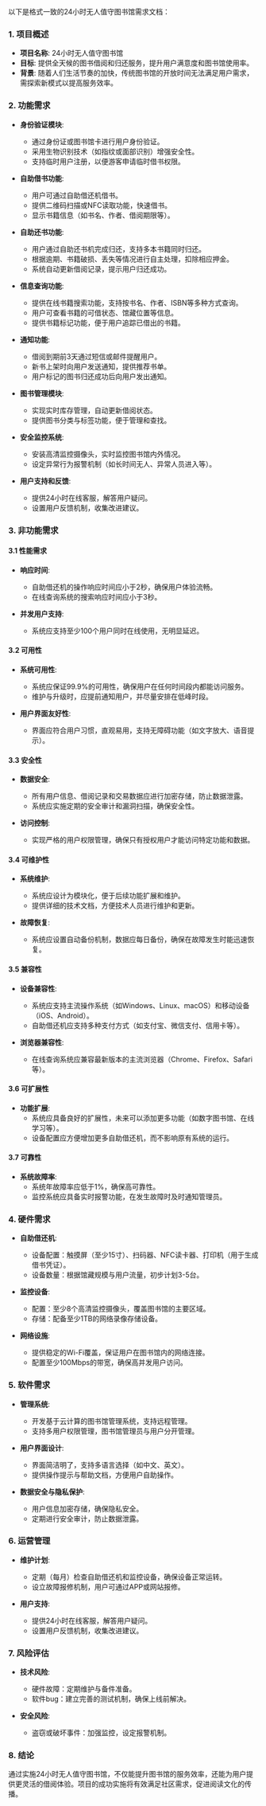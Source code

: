 以下是格式一致的24小时无人值守图书馆需求文档：

### 1. 项目概述
- **项目名称**: 24小时无人值守图书馆
- **目标**: 提供全天候的图书借阅和归还服务，提升用户满意度和图书馆使用率。
- **背景**: 随着人们生活节奏的加快，传统图书馆的开放时间无法满足用户需求，需探索新模式以提高服务效率。

### 2. 功能需求

- **身份验证模块**:
  - 通过身份证或图书馆卡进行用户身份验证。
  - 采用生物识别技术（如指纹或面部识别）增强安全性。
  - 支持临时用户注册，以便游客申请临时借书权限。

- **自助借书功能**:
  - 用户可通过自助借还机借书。
  - 提供二维码扫描或NFC读取功能，快速借书。
  - 显示书籍信息（如书名、作者、借阅期限等）。

- **自助还书功能**:
  - 用户通过自助还书机完成归还，支持多本书籍同时归还。
  - 根据逾期、书籍破损、丢失等情况进行自主处理，扣除相应押金。
  - 系统自动更新借阅记录，提示用户归还成功。

- **信息查询功能**:
  - 提供在线书籍搜索功能，支持按书名、作者、ISBN等多种方式查询。
  - 用户可查看书籍的可借状态、馆藏位置等信息。
  - 提供书籍标记功能，便于用户追踪已借出的书籍。

- **通知功能**:
  - 借阅到期前3天通过短信或邮件提醒用户。
  - 新书上架时向用户发送通知，提供推荐书单。
  - 用户标记的图书归还成功后向用户发出通知。

- **图书管理模块**:
  - 实现实时库存管理，自动更新借阅状态。
  - 提供图书分类与标签功能，便于管理和查找。

- **安全监控系统**:
  - 安装高清监控摄像头，实时监控图书馆内外情况。
  - 设定异常行为报警机制（如长时间无人、异常人员进入等）。

- **用户支持和反馈**:
  - 提供24小时在线客服，解答用户疑问。
  - 设置用户反馈机制，收集改进建议。

### 3. 非功能需求

#### 3.1 性能需求
- **响应时间**:
  - 自助借还机的操作响应时间应小于2秒，确保用户体验流畅。
  - 在线查询系统的搜索响应时间应小于3秒。

- **并发用户支持**:
  - 系统应支持至少100个用户同时在线使用，无明显延迟。

#### 3.2 可用性
- **系统可用性**:
  - 系统应保证99.9%的可用性，确保用户在任何时间段内都能访问服务。
  - 维护与升级时，应提前通知用户，并尽量安排在低峰时段。

- **用户界面友好性**:
  - 界面应符合用户习惯，直观易用，支持无障碍功能（如文字放大、语音提示）。

#### 3.3 安全性
- **数据安全**:
  - 所有用户信息、借阅记录和交易数据应进行加密存储，防止数据泄露。
  - 系统应实施定期的安全审计和漏洞扫描，确保安全性。

- **访问控制**:
  - 实现严格的用户权限管理，确保只有授权用户才能访问特定功能和数据。

#### 3.4 可维护性
- **系统维护**:
  - 系统应设计为模块化，便于后续功能扩展和维护。
  - 提供详细的技术文档，方便技术人员进行维护和更新。

- **故障恢复**:
  - 系统应设置自动备份机制，数据应每日备份，确保在故障发生时能迅速恢复。

#### 3.5 兼容性
- **设备兼容性**:
  - 系统应支持主流操作系统（如Windows、Linux、macOS）和移动设备（iOS、Android）。
  - 自助借还机应支持多种支付方式（如支付宝、微信支付、信用卡等）。

- **浏览器兼容性**:
  - 在线查询系统应兼容最新版本的主流浏览器（Chrome、Firefox、Safari等）。

#### 3.6 可扩展性
- **功能扩展**:
  - 系统应具备良好的扩展性，未来可以添加更多功能（如数字图书馆、在线学习等）。
  - 设备配置应方便增加更多自助借还机，而不影响原有系统的运行。

#### 3.7 可靠性
- **系统故障率**:
  - 系统年故障率应低于1%，确保高可靠性。
  - 监控系统应具备实时报警功能，在发生故障时及时通知管理员。

### 4. 硬件需求
- **自助借还机**:
  - 设备配置：触摸屏（至少15寸）、扫码器、NFC读卡器、打印机（用于生成借书凭证）。
  - 设备数量：根据馆藏规模与用户流量，初步计划3-5台。

- **监控设备**:
  - 配置：至少8个高清监控摄像头，覆盖图书馆的主要区域。
  - 存储：配备至少1TB的网络录像存储设备。

- **网络设施**:
  - 提供稳定的Wi-Fi覆盖，保证用户在图书馆内的网络连接。
  - 配置至少100Mbps的带宽，确保高并发用户访问。

### 5. 软件需求
- **管理系统**:
  - 开发基于云计算的图书馆管理系统，支持远程管理。
  - 支持多用户权限管理，图书馆管理员与用户分开管理。

- **用户界面设计**:
  - 界面简洁明了，支持多语言选择（如中文、英文）。
  - 提供操作提示与帮助文档，方便用户自助操作。

- **数据安全与隐私保护**:
  - 用户信息加密存储，确保隐私安全。
  - 定期进行安全审计，防止数据泄露。

### 6. 运营管理
- **维护计划**:
  - 定期（每月）检查自助借还机和监控设备，确保设备正常运转。
  - 设立故障报修机制，用户可通过APP或网站报修。

- **用户支持**:
  - 提供24小时在线客服，解答用户疑问。
  - 设置用户反馈机制，收集改进建议。

### 7. 风险评估
- **技术风险**:
  - 硬件故障：定期维护与备件准备。
  - 软件bug：建立完善的测试机制，确保上线前解决。

- **安全风险**:
  - 盗窃或破坏事件：加强监控，设定报警机制。

### 8. 结论
通过实施24小时无人值守图书馆，不仅能提升图书馆的服务效率，还能为用户提供更灵活的借阅体验。项目的成功实施将有效满足社区需求，促进阅读文化的传播。